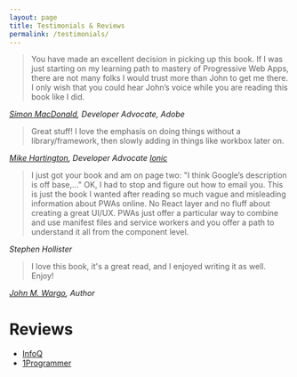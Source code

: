 ```yaml
---
layout: page
title: Testimonials & Reviews
permalink: /testimonials/
---
```


> You have made an excellent decision in picking up this book. If I was just starting on my learning path to mastery of Progressive Web Apps, there are not many folks I would trust more than John to get me there. I only wish that you could hear John’s voice while you are reading this book like  I did.

*[Simon MacDonald](https://www.simonmacdonald.com/), Developer Advocate, Adobe*

> Great stuff! I love the emphasis on doing things without a library/framework, then slowly adding in things like workbox later on.

*[Mike Hartington](https://mhartington.io/), Developer Advocate [Ionic](https://ionicframework.com/)*

> I just got your book and am on page two: "I think Google’s description is off base,..." OK, I had to stop and figure out how to email you. This is just the book I wanted after reading so much vague and  misleading information about PWAs online.  No React layer and no fluff about creating a great UI/UX. PWAs just offer a particular way to combine and use manifest files and service workers and you offer a path to understand it all from the component level.

*Stephen Hollister*

> I love this book, it's a great read, and I enjoyed writing it as well. Enjoy!

*[John M. Wargo](https://about.me/johnwargo), Author*

# Reviews

- [InfoQ](https://www.infoq.com/articles/learning-progressive-web-apps-review/)
- [1Programmer](https://www.i-programmer.info/bookreviews/12-web-design-and-development-/14235-learning-progressive-web-apps-.html)
